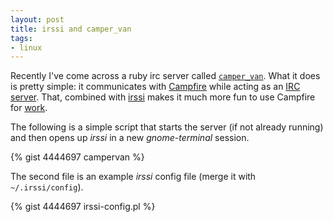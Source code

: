 ```yaml
---
layout: post
title: irssi and camper_van
tags:
- linux
---
```


Recently I've come across a ruby irc server called [`camper_van`][1]. What it
does is pretty simple: it communicates with [Campfire][2] while acting as an
[IRC server][3]. That, combined with [irssi][4] makes it much more fun to use
Campfire for [work][5].

[1]: https://github.com/aniero/camper_van
[2]: https://campfirenow.com/
[3]: https://en.wikipedia.org/wiki/Internet_Relay_Chat
[4]: http://www.irssi.org/
[5]: http://www.vemble.com/

The following is a simple script that starts the server (if not already
running) and then opens up *irssi* in a new *gnome-terminal* session.

{% gist 4444697 campervan %}

The second file is an example *irssi* config file (merge it with
`~/.irssi/config`).

{% gist 4444697 irssi-config.pl %}
